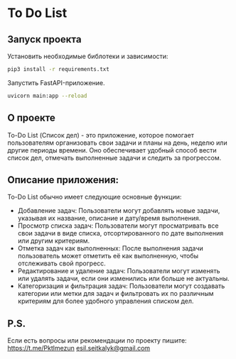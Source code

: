 # To Do List

## Запуск проекта

Установить необходимые библотеки и зависимости:

```bash
pip3 install -r requirements.txt
```

Запустить FastAPI-приложение.

```bash
uvicorn main:app --reload
```

## О проекте
To-Do List (Список дел) - это приложение, которое помогает пользователям организовать свои задачи и планы на день, неделю или другие периоды времени. Оно обеспечивает удобный способ вести список дел, отмечать выполненные задачи и следить за прогрессом.

## Описание приложения:

To-Do List обычно имеет следующие основные функции:

* Добавление задач: Пользователи могут добавлять новые задачи, указывая их название, описание и дату/время выполнения.
* Просмотр списка задач: Пользователи могут просматривать все свои задачи в виде списка, отсортированного по дате выполнения или другим критериям.
* Отметка задач как выполненных: После выполнения задачи пользователь может отметить её как выполненную, чтобы отслеживать свой прогресс.
* Редактирование и удаление задач: Пользователи могут изменять или удалять задачи, если они изменились или больше не актуальны.
* Категоризация и фильтрация задач: Пользователи могут создавать категории или метки для задач и фильтровать их по различным критериям для более удобного управления списком дел.


## P.S.
Если есть вопросы или рекомендации по проекту пишите: https://t.me/Pktlmezun esil.seitkalyk@gmail.com 

